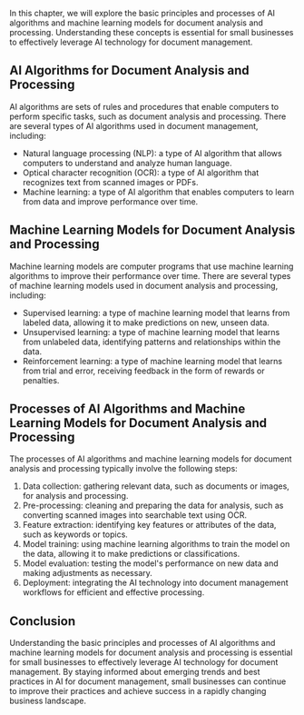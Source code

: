 
In this chapter, we will explore the basic principles and processes of AI algorithms and machine learning models for document analysis and processing. Understanding these concepts is essential for small businesses to effectively leverage AI technology for document management.

AI Algorithms for Document Analysis and Processing
--------------------------------------------------

AI algorithms are sets of rules and procedures that enable computers to perform specific tasks, such as document analysis and processing. There are several types of AI algorithms used in document management, including:

* Natural language processing (NLP): a type of AI algorithm that allows computers to understand and analyze human language.
* Optical character recognition (OCR): a type of AI algorithm that recognizes text from scanned images or PDFs.
* Machine learning: a type of AI algorithm that enables computers to learn from data and improve performance over time.

Machine Learning Models for Document Analysis and Processing
------------------------------------------------------------

Machine learning models are computer programs that use machine learning algorithms to improve their performance over time. There are several types of machine learning models used in document analysis and processing, including:

* Supervised learning: a type of machine learning model that learns from labeled data, allowing it to make predictions on new, unseen data.
* Unsupervised learning: a type of machine learning model that learns from unlabeled data, identifying patterns and relationships within the data.
* Reinforcement learning: a type of machine learning model that learns from trial and error, receiving feedback in the form of rewards or penalties.

Processes of AI Algorithms and Machine Learning Models for Document Analysis and Processing
-------------------------------------------------------------------------------------------

The processes of AI algorithms and machine learning models for document analysis and processing typically involve the following steps:

1. Data collection: gathering relevant data, such as documents or images, for analysis and processing.
2. Pre-processing: cleaning and preparing the data for analysis, such as converting scanned images into searchable text using OCR.
3. Feature extraction: identifying key features or attributes of the data, such as keywords or topics.
4. Model training: using machine learning algorithms to train the model on the data, allowing it to make predictions or classifications.
5. Model evaluation: testing the model's performance on new data and making adjustments as necessary.
6. Deployment: integrating the AI technology into document management workflows for efficient and effective processing.

Conclusion
----------

Understanding the basic principles and processes of AI algorithms and machine learning models for document analysis and processing is essential for small businesses to effectively leverage AI technology for document management. By staying informed about emerging trends and best practices in AI for document management, small businesses can continue to improve their practices and achieve success in a rapidly changing business landscape.
